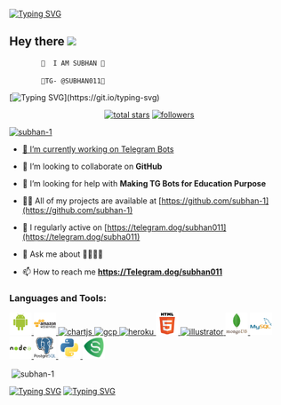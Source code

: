 [![Typing SVG](https://readme-typing-svg.herokuapp.com?font=Variable+Axes&size=60&duration=3510&color=60DAF7&multiline=true&width=425&height=150&lines=Welcome+to;Subhan+profile+)](https://git.io/typing-svg)

<h2>Hey there <img src="https://github.com/subhan-1/subhan-1/blob/main/gifs/Hi.gif" width="30px"></h2>
          
            🔴  I AM SUBHAN 🔴

            🔵TG- @SUBHAN011🔵

[![Typing SVG](https://readme-typing-svg.herokuapp.com?font=Variable+Axes&size=25&duration=3510&color=112DFF&multiline=true&width=425&height=309&lines=%E2%9E%A3+i+am+a+school+student;%E2%9E%A3+I'm+looking+to+collaborate+on+(Github);++++++++++++++++++++++On+(Github);%E2%9E%A3+Looking+for+a+trusted+;person+%F0%9F%A4%97;%E2%9E%A3+Asked+Me+About+;(+t.me%2Fsubhan011+);%E2%9E%A3+Language+%3A+Hindi%2C+English;%E2%9E%A3Fun+Fact%3A+I+love+to+watch+;Movies+%F0%9F%98%84%F0%9F%A4%A9%F0%9F%A4%A9)](https://git.io/typing-svg)



<!-- View counter - https://github.com/subhan-1/Simple-View-Counter -->
<!-- Star counter - https://github.com/idealclover/GitHub-Star-Counter -->
<p align="center">

     
  <a href="https://github.com/subhan-1?tab=repositories&sort=stargazers">
    <img alt="total stars" title="Total stars on GitHub" src="https://custom-icon-badges.herokuapp.com/badge/dynamic/json?logo=star&color=55960c&labelColor=488207&label=Stars&style=for-the-badge&query=%24.stars&url=https://api.github-star-counter.workers.dev/user/subhan-1"/></a>
  <a href="https://github.com/subhan-1?tab=followers">
    <img alt="followers" title="Follow me on Github" src="https://custom-icon-badges.herokuapp.com/github/followers/subhan-1?color=236ad3&labelColor=1155ba&style=for-the-badge&logo=person-add&label=Follow&logoColor=white"/></a>
  <a href="https://github.com/subhan-1/Simple-View-Counter">    
</p>

<p align="left"> <img src="https://komarev.com/ghpvc/?username=subhan-1&label=Profile%20views&color=0e75b6&style=flat" alt="subhan-1" /> </p>

- 🔭 I’m currently working on [Telegram Bots](https://t.me/kd_botz)

- 👯 I’m looking to collaborate on **GitHub**

- 🤝 I’m looking for help with **Making TG Bots for Education Purpose**

- 👨‍💻 All of my projects are available at [https://github.com/subhan-1](https://github.com/subhan-1)

- 📝 I regularly active on [https://telegram.dog/subhan011](https://telegram.dog/subha011)

- 💬 Ask me about **👲😁😁😁**

- 📫 How to reach me **https://Telegram.dog/subhan011**



<h3 align="left">Languages and Tools:</h3>
<p align="left"> <a href="https://developer.android.com" target="_blank"> <img src="https://raw.githubusercontent.com/devicons/devicon/master/icons/android/android-original-wordmark.svg" alt="android" width="40" height="40"/> </a> <a href="https://aws.amazon.com" target="_blank"> <img src="https://raw.githubusercontent.com/devicons/devicon/master/icons/amazonwebservices/amazonwebservices-original-wordmark.svg" alt="aws" width="40" height="40"/> </a> <a href="https://www.chartjs.org" target="_blank"> <img src="https://www.chartjs.org/media/logo-title.svg" alt="chartjs" width="40" height="40"/> </a> <a href="https://cloud.google.com" target="_blank"> <img src="https://www.vectorlogo.zone/logos/google_cloud/google_cloud-icon.svg" alt="gcp" width="40" height="40"/> </a> <a href="https://heroku.com" target="_blank"> <img src="https://www.vectorlogo.zone/logos/heroku/heroku-icon.svg" alt="heroku" width="40" height="40"/> </a> <a href="https://www.w3.org/html/" target="_blank"> <img src="https://raw.githubusercontent.com/devicons/devicon/master/icons/html5/html5-original-wordmark.svg" alt="html5" width="40" height="40"/> </a> <a href="https://www.adobe.com/in/products/illustrator.html" target="_blank"> <img src="https://www.vectorlogo.zone/logos/adobe_illustrator/adobe_illustrator-icon.svg" alt="illustrator" width="40" height="40"/> </a> <a href="https://www.mongodb.com/" target="_blank"> <img src="https://raw.githubusercontent.com/devicons/devicon/master/icons/mongodb/mongodb-original-wordmark.svg" alt="mongodb" width="40" height="40"/> </a> <a href="https://www.mysql.com/" target="_blank"> <img src="https://raw.githubusercontent.com/devicons/devicon/master/icons/mysql/mysql-original-wordmark.svg" alt="mysql" width="40" height="40"/> </a> <a href="https://nodejs.org" target="_blank"> <img src="https://raw.githubusercontent.com/devicons/devicon/master/icons/nodejs/nodejs-original-wordmark.svg" alt="nodejs" width="40" height="40"/> </a> <a href="https://www.postgresql.org" target="_blank"> <img src="https://raw.githubusercontent.com/devicons/devicon/master/icons/postgresql/postgresql-original-wordmark.svg" alt="postgresql" width="40" height="40"/> </a> <a href="https://www.python.org" target="_blank"> <img src="https://raw.githubusercontent.com/devicons/devicon/master/icons/python/python-original.svg" alt="python" width="40" height="40"/> </a> <a href="https://scully.io/" target="_blank"> <img src="https://raw.githubusercontent.com/scullyio/scully/main/assets/logos/SVG/scullyio-icon.svg" alt="scully" width="40" height="40"/> </a> </p>

<p>&nbsp;<img align="center" src="https://github-readme-stats.vercel.app/api?username=subhan-1&show_icons=true&locale=en" alt="subhan-1" /></p>


[![Typing SVG](https://subhan0.herokuapp.com?size=25&color=2A217C&multiline=true&height=200&lines=Hoe+are+yoy;How+vexingly+quick+daft+zebras+jump;Quick+fox+jumps+nightly+above+wizard;Sphinx+of+black+quartz%2C+judge+my+vow)](https://git.io/typing-svg)
[![Typing SVG](https://subhan0.herokuapp.com?size=25&color=2A217C&multiline=true&height=200&lines=Hoe+are+yoy)](https://git.io/typing-svg)
